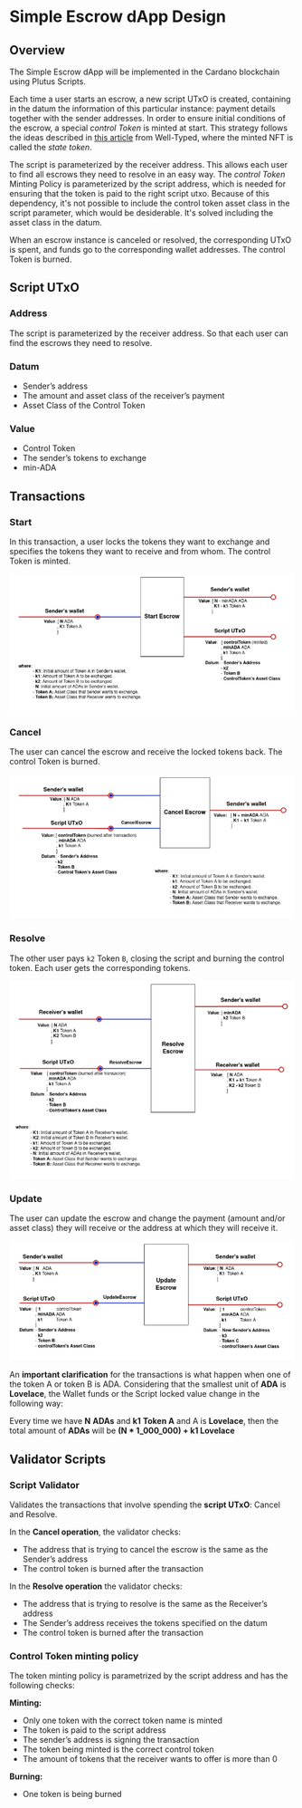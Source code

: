 # Simple Escrow dApp Design

## Overview

The Simple Escrow dApp will be implemented in the Cardano blockchain using Plutus Scripts.

Each time a user starts an escrow, a new script UTxO is created, containing in the datum the information of this particular instance:
payment details together with the sender addresses.
In order to ensure initial conditions of the escrow, a special *control Token* is minted at start.
This strategy follows the ideas described in [this article](https://well-typed.com/blog/2022/08/plutus-initial-conditions/)
from Well-Typed, where the minted NFT is called the *state token*.

The script is parameterized by the receiver address.  This allows each user to find all escrows they need to resolve in an easy way.
The *control Token* Minting Policy is parameterized by the script address, which is needed for ensuring that
the token is paid to the right script utxo. Because of this dependency, it's not possible to include the control token
asset class in the script parameter, which would be desiderable. It's solved including the asset class in the datum.

When an escrow instance is canceled or resolved, the corresponding UTxO is spent, and funds go to the corresponding wallet addresses.
The control Token is burned.

## Script UTxO

### **Address**

The script is parameterized by the receiver address. So that each user can find the escrows they need to resolve.

### **Datum**

- Sender’s address
- The amount and asset class of the receiver’s payment
- Asset Class of the Control Token

### **Value**

- Control Token
- The sender’s tokens to exchange
- min-ADA

## Transactions

### **Start**

In this transaction, a user locks the tokens they want to exchange and specifies the tokens they want to receive and from whom. The control Token is minted.

![startEscrow diagram](img/startEscrow.png)

### **Cancel**

The user can cancel the escrow and receive the locked tokens back. The control Token is burned.

![cancelEscrow diagram](img/cancelEscrow.png)

### **Resolve**

The other user pays `k2` Token `B`, closing the script and burning the control token. Each user gets the corresponding tokens.

![resolveEscrow diagram](img/resolveEscrow.png)

### **Update**

The user can update the escrow and change the payment (amount and/or asset class) they will receive or the address at which they will receive it.

![updateEscrow diagram](img/updateEscrow.png)

An **important clarification** for the transactions is what happen when one of the token A or token B is ADA. Considering that the smallest unit of **ADA** is **Lovelace**, the Wallet funds or the Script locked value change in the following way:

Every time we have **N** **ADAs** and **k1** **Token A** and A is **Lovelace**, then the total amount of **ADAs** will be **(N * 1_000_000) + k1 Lovelace**

## Validator Scripts

### **Script Validator**

Validates the transactions that involve spending the **script UTxO**: Cancel and Resolve.

In the **Cancel operation**, the validator checks:

- The address that is trying to cancel the escrow is the same as the Sender’s address
- The control token is burned after the transaction

In the **Resolve operation** the validator checks:

- The address that is trying to resolve is the same as the Receiver’s address
- The Sender’s address receives the tokens specified on the datum
- The control token is burned after the transaction

### **Control Token minting policy**

The token minting policy is parametrized by the script address and has the following checks:

**Minting:**

- Only one token with the correct token name is minted
- The token is paid to the script address
- The sender’s address is signing the transaction
- The token being minted is the correct control token
- The amount of tokens that the receiver wants to offer is more than 0

**Burning:**

- One token is being burned
